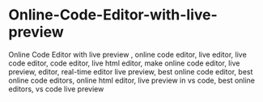 # Online-Code-Editor-with-live-preview
Online Code Editor with live preview , online code editor, live editor, live code editor, code editor, live html editor, make online code editor, live preview, editor, real-time editor live preview, best online code editor, best online code editors, online html editor, live preview in vs code, best online editors, vs code live preview
